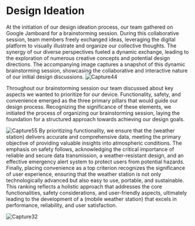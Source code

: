 # Design Ideation
At the initiation of our design ideation process, our team gathered on Google Jamboard for a brainstorming session. During this collaborative session, team members freely exchanged ideas, leveraging the digital platform to visually illustrate and organize our collective thoughts. The synergy of our diverse perspectives fueled a dynamic exchange, leading to the exploration of numerous creative concepts and potential design directions. The accompanying image captures a snapshot of this dynamic brainstorming session, showcasing the collaborative and interactive nature of our initial design discussions.
![Capture44](https://github.com/EGR-314-Team-201/EGR-314-Team-201/assets/156974933/66a335d5-e950-47dd-9899-93671ad52790)

Throughout our brainstorming session our team discussed about key aspects we wanted to prioritize for our device. Functionality, safety, and convenience emerged as the three primary pillars that would guide our design process. Recognizing the significance of these elements, we initiated the process of organizing our brainstorming session, laying the foundation for a structured approach towards achieving our design goals.

![Capture55](https://github.com/EGR-314-Team-201/EGR-314-Team-201/assets/156974933/8b7ca602-2822-42a2-96f3-dde445e58c30)
By prioritizing functionality, we ensure that the (weather station) delivers accurate and comprehensive data, meeting the primary objective of providing valuable insights into atmospheric conditions. The emphasis on safety follows, acknowledging the critical importance of reliable and secure data transmission, a weather-resistant design, and an effective emergency alert system to protect users from potential hazards. Finally, placing convenience as a top criterion recognizes the significance of user experience, ensuring that the weather station is not only technologically advanced but also easy to use, portable, and sustainable. This ranking reflects a holistic approach that addresses the core functionalities, safety considerations, and user-friendly aspects, ultimately leading to the development of a (mobile weather station) that excels in performance, reliability, and user satisfaction.




![Capture32](https://github.com/EGR-314-Team-201/EGR-314-Team-201/assets/156974933/4e02827d-355f-4101-8eb2-951e5dfcdb9d)

